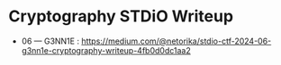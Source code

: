  # Cryptography STDiO Writeup

* 06 — G3NN1E : https://medium.com/@netorika/stdio-ctf-2024-06-g3nn1e-cryptography-writeup-4fb0d0dc1aa2

